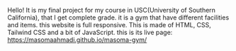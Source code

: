 Hello!
It is my final project for my course in USC(University of Southern California), that I get complete grade. it is a gym that have different facilities and items. this website is full responsive.
This is made of HTML, CSS, Tailwind CSS and a bit of JavaScript.
this is its live page: https://masomaahmadi.github.io/masoma-gym/
